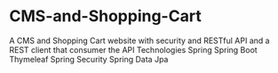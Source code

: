 # CMS-and-Shopping-Cart
A CMS and Shopping Cart website with security and RESTful API and a REST client that consumer the API
Technologies
Spring Spring Boot Thymeleaf Spring Security Spring Data Jpa
